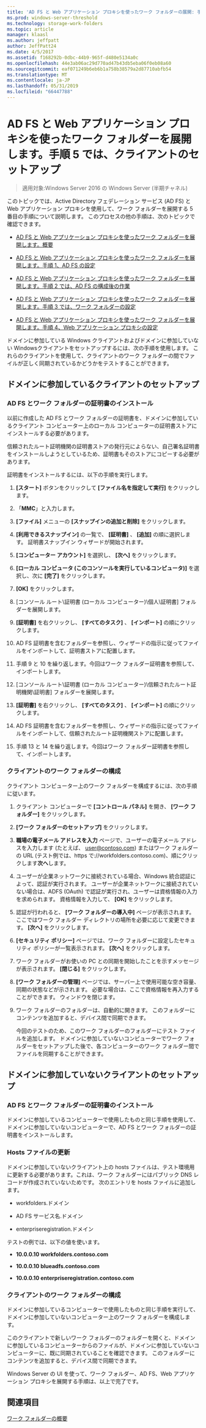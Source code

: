 ```yaml
---
title: 'AD FS と Web アプリケーション プロキシを使ったワーク フォルダーの展開: 手順 5: クライアントのセットアップ'
ms.prod: windows-server-threshold
ms.technology: storage-work-folders
ms.topic: article
manager: klaasl
ms.author: jeffpatt
author: JeffPatt24
ms.date: 4/5/2017
ms.assetid: f168292b-0dbc-44b9-965f-d480e5134a0c
ms.openlocfilehash: 44e3ab06ac29d770ad47b43db5eba06f0eb08a60
ms.sourcegitcommit: eaf071249b6eb6b1a758b38579a2d87710abfb54
ms.translationtype: MT
ms.contentlocale: ja-JP
ms.lasthandoff: 05/31/2019
ms.locfileid: "66447788"
---
```

# <a name="deploy-work-folders-with-ad-fs-and-web-application-proxy-step-5-set-up-clients"></a>AD FS と Web アプリケーション プロキシを使ったワーク フォルダーを展開します。手順 5 では、クライアントのセットアップ

>適用対象:Windows Server 2016 の Windows Server (半期チャネル)

このトピックでは、Active Directory フェデレーション サービス (AD FS) と Web アプリケーション プロキシを使用して、ワーク フォルダーを展開する 5 番目の手順について説明します。 このプロセスの他の手順は、次のトピックで確認できます。  
  
-   [AD FS と Web アプリケーション プロキシを使ったワーク フォルダーを展開します。概要](deploy-work-folders-adfs-overview.md)  
  
-   [AD FS と Web アプリケーション プロキシを使ったワーク フォルダーを展開します。手順 1、AD FS の設定](deploy-work-folders-adfs-step1.md)  
  
-   [AD FS と Web アプリケーション プロキシを使ったワーク フォルダーを展開します。手順 2 では、AD FS の構成後の作業](deploy-work-folders-adfs-step2.md)  
  
-   [AD FS と Web アプリケーション プロキシを使ったワーク フォルダーを展開します。手順 3 では、ワーク フォルダーの設定](deploy-work-folders-adfs-step3.md)  
  
-   [AD FS と Web アプリケーション プロキシを使ったワーク フォルダーを展開します。手順 4、Web アプリケーション プロキシの設定](deploy-work-folders-adfs-step4.md)  
  
ドメインに参加している Windows クライアントおよびドメインに参加していない Windowsクライアントをセットアップするには、次の手順を使用します。 これらのクライアントを使用して、クライアントのワーク フォルダーの間でファイルが正しく同期されているかどうかをテストすることができます。  
  
## <a name="set-up-a-domain-joined-client"></a>ドメインに参加しているクライアントのセットアップ  
  
### <a name="install-the-ad-fs-and-work-folder-certificates"></a>AD FS とワーク フォルダーの証明書のインストール  
以前に作成した AD FS とワーク フォルダーの証明書を、ドメインに参加しているクライアント コンピューター上のローカル コンピューターの証明書ストアにインストールする必要があります。  
  
信頼されたルート証明機関の証明書ストアの発行元によらない、自己署名証明書をインストールしようとしているため、証明書もそのストアにコピーする必要があります。  
  
証明書をインストールするには、以下の手順を実行します。  
  
1.  **[スタート]** ボタンをクリックして **[ファイル名を指定して実行]** をクリックします。  
  
2.  「**MMC**」と入力します。  
  
3.  **[ファイル]** メニューの **[スナップインの追加と削除]** をクリックします。  
  
4.  **[利用できるスナップイン]** の一覧で、 **[証明書]** 、 **[追加]** の順に選択します。 証明書スナップイン ウィザードが開始されます。  
  
5.  **[コンピューター アカウント]** を選択し、 **[次へ]** をクリックします。  
  
6.  **[ローカル コンピュータ (このコンソールを実行しているコンピュータ)]** を選択し、次に **[完了]** をクリックします。  
  
7.  **[OK]** をクリックします。  
  
8.  [コンソール ルート\証明書 \(ローカル コンピューター)\個人\証明書] フォルダーを展開します。  
  
9. **[証明書]** を右クリックし、 **[すべてのタスク]** 、 **[インポート]** の順にクリックします。  
  
10. AD FS 証明書を含むフォルダーを参照し、ウィザードの指示に従ってファイルをインポートして、証明書ストアに配置します。  
  
11. 手順 9 と 10 を繰り返します。今回はワーク フォルダー証明書を参照して、インポートします。  
  
12. [コンソール ルート\証明書 \(ローカル コンピューター)\信頼されたルート証明機関\証明書] フォルダーを展開します。  
  
13. **[証明書]** を右クリックし、 **[すべてのタスク]** 、 **[インポート]** の順にクリックします。  
  
14. AD FS 証明書を含むフォルダーを参照し、ウィザードの指示に従ってファイルをインポートして、信頼されたルート証明機関ストアに配置します。  
  
15. 手順 13 と 14 を繰り返します。今回はワーク フォルダー証明書を参照して、インポートします。  
  
### <a name="configure-work-folders-on-the-client"></a>クライアントのワーク フォルダーの構成  
クライアント コンピューター上のワーク フォルダーを構成するには、次の手順に従います。  
  
1. クライアント コンピューターで **[コントロール パネル]** を開き、 **[ワーク フォルダー]** をクリックします。  
  
2. **[ワーク フォルダーのセットアップ]** をクリックします。  
  
3. **職場の電子メール アドレスを入力** ページで、ユーザーの電子メール アドレスを入力します (たとえば、 user@contoso.com) またはワーク フォルダーの URL (テスト例では、https で:\//workfolders.contoso.com)、順にクリックします**次へ**します。  
  
4. ユーザーが企業ネットワークに接続されている場合、Windows 統合認証によって、認証が実行されます。 ユーザーが企業ネットワークに接続されていない場合は、ADFS (OAuth) で認証が実行され、ユーザーは資格情報の入力を求められます。 資格情報を入力して、 **[OK]** をクリックします。  
  
5. 認証が行われると、 **[ワーク フォルダーの導入中]** ページが表示されます。ここではワーク フォルダー ディレクトリの場所を必要に応じて変更できます。 **[次へ]** をクリックします。  
  
6. **[セキュリティ ポリシー]** ページでは、ワーク フォルダーに設定したセキュリティ ポリシーが一覧表示されます。 **[次へ]** をクリックします。  
  
7. ワーク フォルダーがお使いの PC との同期を開始したことを示すメッセージが表示されます。 **[閉じる]** をクリックします。  
  
8. **[ワーク フォルダーの管理]** ページでは、サーバー上で使用可能な空き容量、同期の状態などが示されます。 必要な場合は、ここで資格情報を再入力することができます。 ウィンドウを閉じます。  
  
9. ワーク フォルダーのフォルダーは、自動的に開きます。 このフォルダーにコンテンツを追加すると、デバイス間で同期できます。  
  
    今回のテストのため、このワーク フォルダーのフォルダーにテスト ファイルを追加します。 ドメインに参加していないコンピューターでワーク フォルダーをセットアップした後で、各コンピューターのワーク フォルダー間でファイルを同期することができます。  
  
## <a name="set-up-a-non-domain-joined-client"></a>ドメインに参加していないクライアントのセットアップ  
  
### <a name="install-the-ad-fs-and-work-folder-certificates"></a>AD FS とワーク フォルダーの証明書のインストール  
ドメインに参加しているコンピューターで使用したものと同じ手順を使用して、ドメインに参加していないコンピューターで、AD FS とワーク フォルダーの証明書をインストールします。  
  
### <a name="update-the-hosts-file"></a>Hosts ファイルの更新  
ドメインに参加していないクライアント上の hosts ファイルは、テスト環境用に更新する必要があります。これは、ワーク フォルダーにはパブリック DNS レコードが作成されていないためです。 次のエントリを hosts ファイルに追加します。  
  
-  workfolders.ドメイン  
  
-  AD FS サービス名.ドメイン  
  
-  enterpriseregistration.ドメイン  
  
テストの例では、以下の値を使います。  
  
-  **10.0.0.10 workfolders.contoso.com**  
  
-  **10.0.0.10 blueadfs.contoso.com**  
  
-  **10.0.0.10 enterpriseregistration.contoso.com**  
  
### <a name="configure-work-folders-on-the-client"></a>クライアントのワーク フォルダーの構成  
ドメインに参加しているコンピューターで使用したものと同じ手順を実行して、ドメインに参加していないコンピューター上のワーク フォルダーを構成します。  
  
このクライアントで新しいワーク フォルダーのフォルダーを開くと、ドメインに参加しているコンピューターからのファイルが、ドメインに参加していないコンピューターに、既に同期されていることを確認できます。 このフォルダーにコンテンツを追加すると、デバイス間で同期できます。  
  
Windows Server の UI を使って、ワーク フォルダー、AD FS、Web アプリケーション プロキシを展開する手順は、以上で完了です。  
  
## <a name="see-also"></a>関連項目  
[ワーク フォルダーの概要](Work-Folders-Overview.md)  
  

